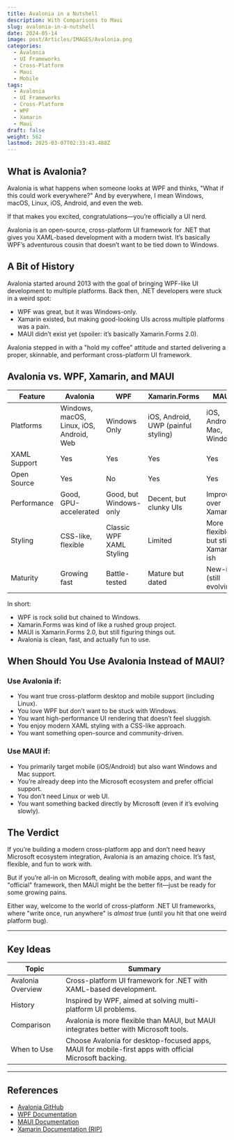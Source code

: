 ```yaml
---
title: Avalonia in a Nutshell
description: With Comparisons to Maui
slug: avalonia-in-a-nutshell
date: 2024-05-14
image: post/Articles/IMAGES/Avalonia.png
categories:
  - Avalonia
  - UI Frameworks
  - Cross-Platform
  - Maui
  - Mobile
tags:
  - Avalonia
  - UI Frameworks
  - Cross-Platform
  - WPF
  - Xamarin
  - Maui
draft: false
weight: 562
lastmod: 2025-03-07T02:33:43.488Z
---
```

<!-- 
# Avalonia in a Nutshell: A Friendly Guide -->

## What is Avalonia?

Avalonia is what happens when someone looks at WPF and thinks, "What if this could work everywhere?" And by everywhere, I mean Windows, macOS, Linux, iOS, Android, and even the web.

If that makes you excited, congratulations—you’re officially a UI nerd.

Avalonia is an open-source, cross-platform UI framework for .NET that gives you XAML-based development with a modern twist. It’s basically WPF’s adventurous cousin that doesn’t want to be tied down to Windows.

## A Bit of History

Avalonia started around 2013 with the goal of bringing WPF-like UI development to multiple platforms. Back then, .NET developers were stuck in a weird spot:

* WPF was great, but it was Windows-only.
* Xamarin existed, but making good-looking UIs across multiple platforms was a pain.
* MAUI didn’t exist yet (spoiler: it’s basically Xamarin.Forms 2.0).

Avalonia stepped in with a "hold my coffee" attitude and started delivering a proper, skinnable, and performant cross-platform UI framework.

## Avalonia vs. WPF, Xamarin, and MAUI

| Feature      | Avalonia                                 | WPF                      | Xamarin.Forms                       | MAUI                                |
| ------------ | ---------------------------------------- | ------------------------ | ----------------------------------- | ----------------------------------- |
| Platforms    | Windows, macOS, Linux, iOS, Android, Web | Windows Only             | iOS, Android, UWP (painful styling) | iOS, Android, Mac, Windows          |
| XAML Support | Yes                                      | Yes                      | Yes                                 | Yes                                 |
| Open Source  | Yes                                      | No                       | Yes                                 | Yes                                 |
| Performance  | Good, GPU-accelerated                    | Good, but Windows-only   | Decent, but clunky UIs              | Improved over Xamarin               |
| Styling      | CSS-like, flexible                       | Classic WPF XAML Styling | Limited                             | More flexible but still Xamarin-ish |
| Maturity     | Growing fast                             | Battle-tested            | Mature but dated                    | New-ish (still evolving)            |

In short:

* WPF is rock solid but chained to Windows.
* Xamarin.Forms was kind of like a rushed group project.
* MAUI is Xamarin.Forms 2.0, but still figuring things out.
* Avalonia is clean, fast, and actually fun to use.

## When Should You Use Avalonia Instead of MAUI?

### Use Avalonia if:

* You want true cross-platform desktop and mobile support (including Linux).
* You love WPF but don’t want to be stuck with Windows.
* You want high-performance UI rendering that doesn’t feel sluggish.
* You enjoy modern XAML styling with a CSS-like approach.
* You want something open-source and community-driven.

### Use MAUI if:

* You primarily target mobile (iOS/Android) but also want Windows and Mac support.
* You’re already deep into the Microsoft ecosystem and prefer official support.
* You don’t need Linux or web UI.
* You want something backed directly by Microsoft (even if it’s evolving slowly).

## The Verdict

If you’re building a modern cross-platform app and don’t need heavy Microsoft ecosystem integration, Avalonia is an amazing choice. It’s fast, flexible, and fun to work with.

But if you’re all-in on Microsoft, dealing with mobile apps, and want the "official" framework, then MAUI might be the better fit—just be ready for some growing pains.

Either way, welcome to the world of cross-platform .NET UI frameworks, where "write once, run anywhere" is *almost* true (until you hit that one weird platform bug).

***

## Key Ideas

| Topic             | Summary                                                                                               |
| ----------------- | ----------------------------------------------------------------------------------------------------- |
| Avalonia Overview | Cross-platform UI framework for .NET with XAML-based development.                                     |
| History           | Inspired by WPF, aimed at solving multi-platform UI problems.                                         |
| Comparison        | Avalonia is more flexible than MAUI, but MAUI integrates better with Microsoft tools.                 |
| When to Use       | Choose Avalonia for desktop-focused apps, MAUI for mobile-first apps with official Microsoft backing. |

***

## References

* [Avalonia GitHub](https://github.com/AvaloniaUI/Avalonia)
* [WPF Documentation](https://learn.microsoft.com/en-us/dotnet/desktop/wpf/)
* [MAUI Documentation](https://learn.microsoft.com/en-us/dotnet/maui/)
* [Xamarin Documentation (RIP)](https://learn.microsoft.com/en-us/xamarin/)
